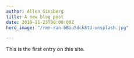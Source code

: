 ```yaml
---
author: Allen Ginsberg
title: A new blog post
date: 2019-11-23T00:00:00Z
hero_image: "/ren-ran-bBiuSdck8tU-unsplash.jpg"

---
```

This is the first entry on this site.